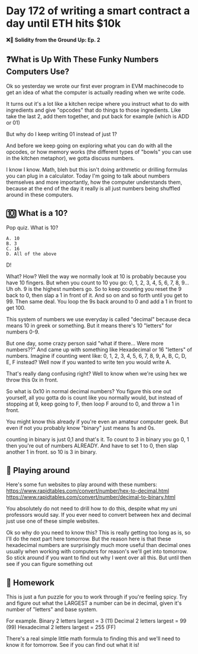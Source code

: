 # Day 172 of writing a smart contract a day until ETH hits $10k

**❌🦜 Solidity from the Ground Up:  Ep. 2**

## ❓What is Up With These Funky Numbers Computers Use?

Ok so yesterday we wrote our first ever program in EVM machinecode to get an idea of what the computer is actually reading when we write code. 

It turns out it's a lot like a kitchen recipe where you instruct what to do with ingredients and give "opcodes" that do things to those ingredients. Like take the last 2, add them together, and put back for example (which is ADD or 01)

But why do I keep writing 01 instead of just 1?

And before we keep going on exploring what you can do with all the opcodes, or how memory works (the different types of "bowls" you can use in the kitchen metaphor), we gotta discuss numbers.

I know I know. Math, bleh but this isn't doing arithmetic or drilling formulas you can plug in a calculator. Today I'm going to talk about numbers themselves and more importantly, how the computer understands them, because at the end of the day it really is all just numbers being shuffled around in these computers.

## 🔟 What is a 10?

Pop quiz. What is 10?
```
A. 10
B. 3
C. 16
D. All of the above
```

D!

What? How? Well the way we normally look at 10 is probably because you have 10 fingers. 
But when you count to 10 you go: 0, 1, 2, 3, 4, 5, 6, 7, 8, 9... Uh oh. 9 is the highest numbers go. So to keep counting you reset the 9 back to 0, then slap a 1 in front of it.
And so on and so forth until you get to 99. Then same deal. You loop the 9s back around to 0 and add a 1 in front to get 100.

This system of numbers we use everyday is called "decimal" because deca means 10 in greek or something. But it means there's 10 "letters" for numbers 0-9.

But one day, some crazy person said "what if there... Were more numbers??" And came up with something like Hexadecimal or 16 "letters" of numbers. Imagine if counting went like:
0, 1, 2, 3, 4, 5, 6, 7, 8, 9, A, B, C, D, E, F instead? Well now if you wanted to write ten you would write A. 

That's really dang confusing right? Well to know when we're using hex we throw this 0x in front. 

So what is 0x10 in normal decimal numbers? You figure this one out yourself, all you gotta do is count like you normally would, but instead of stopping at 9, keep going to F, then loop F around to 0, and throw a 1 in front.

You might know this already if you're even an amateur computer geek. But even if not you probably know "binary" just means 1s and 0s.

counting in binary is just 0,1 and that's it. To count to 3 in binary you go 0, 1 then you're out of numbers ALREADY. And have to set 1 to 0, then slap another 1 in front. so 10 is 3 in binary.

## 📏 Playing around
Here's some fun websites to play around with these numbers:
https://www.rapidtables.com/convert/number/hex-to-decimal.html
https://www.rapidtables.com/convert/number/decimal-to-binary.html

You absolutely do not need to drill how to do this, despite what my uni professors would say. If you ever need to convert between hex and decimal just use one of these simple websites.

Ok so why do you need to know this?
This is really getting too long as is, so I'll do the next part here tomorrow. But the reason here is that these hexadecimal numbers are surprisingly much more useful than decimal ones usually when working with computers for reason's we'll get into tomorrow. So stick around if you want to find out why I went over all this. But until then see if you can figure something out

## 📩 Homework
This is just a fun puzzle for you to work through if you're feeling spicy. 
Try and figure out what the LARGEST a number can be in decimal, given it's number of "letters" and base system.

For example.
Binary 2 letters largest = 3 (11)
Decimal 2 letters largest = 99 (99)
Hexadecimal 2 letters largest = 255 (FF)

There's a real simple little math formula to finding this and we'll need to know it for tomorrow. See if you can find out what it is!
